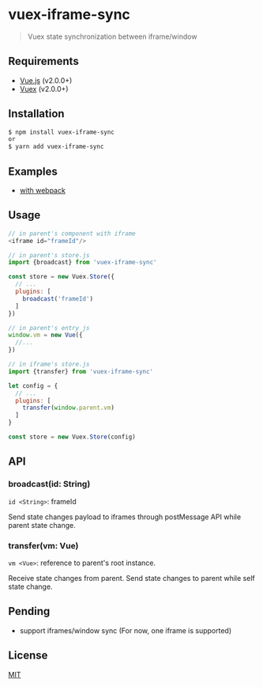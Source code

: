 # vuex-iframe-sync

> Vuex state synchronization between iframe/window

## Requirements

- [Vue.js](https://vuejs.org) (v2.0.0+)
- [Vuex](http://vuex.vuejs.org) (v2.0.0+)

## Installation

```bash
$ npm install vuex-iframe-sync
or
$ yarn add vuex-iframe-sync
```

## Examples

- [with webpack](https://github.com/L-Chris/vuex-iframe-sync/tree/develop/examples/with-webpack)

## Usage

```js
// in parent's component with iframe
<iframe id="frameId"/>

// in parent's store.js
import {broadcast} from 'vuex-iframe-sync'

const store = new Vuex.Store({
  // ...
  plugins: [
    broadcast('frameId')
  ]
})

// in parent's entry js
window.vm = new Vue({
  //...
})

// in iframe's store.js
import {transfer} from 'vuex-iframe-sync'

let config = {
  // ...
  plugins: [
    transfer(window.parent.vm)
  ]
}

const store = new Vuex.Store(config)
```

## API

### broadcast(id: String)

`id <String>`: frameId

Send state changes payload to iframes through postMessage API while parent state change.

### transfer(vm: Vue)

`vm <Vue>`: reference to parent's root instance.

Receive state changes from parent. Send state changes to parent while self state change.

## Pending
- support iframes/window sync (For now, one iframe is supported)

## License

[MIT](http://opensource.org/licenses/MIT)